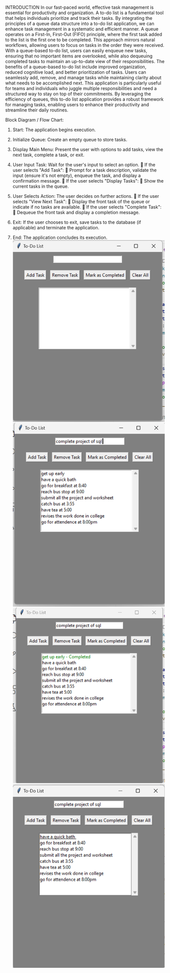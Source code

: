 INTRODUCTION 
In our fast-paced world, effective task management is essential for productivity and organization. A to-do list is a fundamental tool that helps individuals prioritize and track their tasks. By integrating the principles of 
a queue data structure into a to-do list application, we can enhance task management in a systematic and efficient manner. A queue operates on a First-In, First-Out (FIFO) principle, where the first 
task added to the list is the first one to be completed. This approach mirrors natural workflows, allowing users to focus on tasks in the order they were received. With a queue-based to-do list, users can easily 
enqueue new tasks, ensuring that no important items are overlooked, while also dequeuing completed tasks to maintain an up-to-date view of their responsibilities. 
The benefits of a queue-based to-do list include improved organization, reduced cognitive load, and better prioritization of tasks. Users can seamlessly add, remove, and manage tasks while maintaining clarity 
about what needs to be accomplished next. This application is particularly useful for teams and individuals who juggle multiple responsibilities and need a structured way to stay on top of their commitments. 
By leveraging the efficiency of queues, this to-do list application provides a robust framework for managing tasks, enabling users to enhance their productivity and streamline their daily routines.

Block Diagram /  Flow Chart: 

1. Start: The application begins execution. 
 
2. Initialize Queue: Create an empty queue to store tasks. 
 
3. Display Main Menu: Present the user with options to add tasks, view the next task, complete a task, or exit. 
 
4. User Input Task: Wait for the user's input to select an option. 
 If the user selects "Add Task": 
 Prompt for a task description, validate the input (ensure it's not empty), enqueue the task, and display a confirmation message. 
 If the user selects "Display Tasks": 
 Show the current tasks in the queue. 
 
5. User Selects Action: The user decides on further actions. 
 If the user selects "View Next Task": 
 Display the front task of the queue or indicate if no tasks are available. 
 If the user selects "Complete Task": 
 Dequeue the front task and display a completion message. 
 
6. Exit: If the user chooses to exit, save tasks to the database (if applicable) and terminate the application. 
 
7. End: The application concludes its execution.
   ![](output1.png)
   ![](output2.png)
   ![](output3.png)
   ![](output4.png)
   
